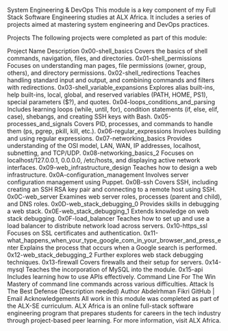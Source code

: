 System Engineering & DevOps
This module is a key component of my Full Stack Software Engineering studies at ALX Africa. It includes a series of projects aimed at mastering system engineering and DevOps practices.

Projects
The following projects were completed as part of this module:

Project Name	Description
0x00-shell_basics	Covers the basics of shell commands, navigation, files, and directories.
0x01-shell_permissions	Focuses on understanding man pages, file permissions (owner, group, others), and directory permissions.
0x02-shell_redirections	Teaches handling standard input and output, and combining commands and filters with redirections.
0x03-shell_variable_expansions	Explores alias built-ins, help built-ins, local, global, and reserved variables (PATH, HOME, PS1), special parameters ($?), and quotes.
0x04-loops_conditions_and_parsing	Includes learning loops (while, until, for), condition statements (if, else, elif, case), shebangs, and creating SSH keys with Bash.
0x05-processes_and_signals	Covers PID, processes, and commands to handle them (ps, pgrep, pkill, kill, etc.).
0x06-regular_expressions	Involves building and using regular expressions.
0x07-networking_basics	Provides understanding of the OSI model, LAN, WAN, IP addresses, localhost, subnetting, and TCP/UDP.
0x08-networking_basics_2	Focuses on localhost/127.0.0.1, 0.0.0.0, /etc/hosts, and displaying active network interfaces.
0x09-web_infrastructure_design	Teaches how to design a web infrastructure.
0x0A-configuration_management	Involves server configuration management using Puppet.
0x0B-ssh	Covers SSH, including creating an SSH RSA key pair and connecting to a remote host using SSH.
0x0C-web_server	Examines web server roles, processes (parent and child), and DNS roles.
0x0D-web_stack_debugging_0	Provides skills in debugging a web stack.
0x0E-web_stack_debugging_1	Extends knowledge on web stack debugging.
0x0F-load_balancer	Teaches how to set up and use a load balancer to distribute network load across servers.
0x10-https_ssl	Focuses on SSL certificates and authentication.
0x11-what_happens_when_your_type_google_com_in_your_browser_and_press_enter	Explains the process that occurs when a Google search is performed.
0x12-web_stack_debugging_2	Further explores web stack debugging techniques.
0x13-firewall	Covers firewalls and their setup for servers.
0x14-mysql	Teaches the incorporation of MySQL into the module.
0x15-api	Includes learning how to use APIs effectively.
Command Line For The Win	Mastery of command line commands across various difficulties.
Attack Is The Best Defense	(Description needed)
Author
Abdelrhman Fikri
GitHub | Email
Acknowledgements
All work in this module was completed as part of the ALX-SE curriculum. ALX Africa is an online full-stack software engineering program that prepares students for careers in the tech industry through project-based peer learning. For more information, visit ALX Africa.
